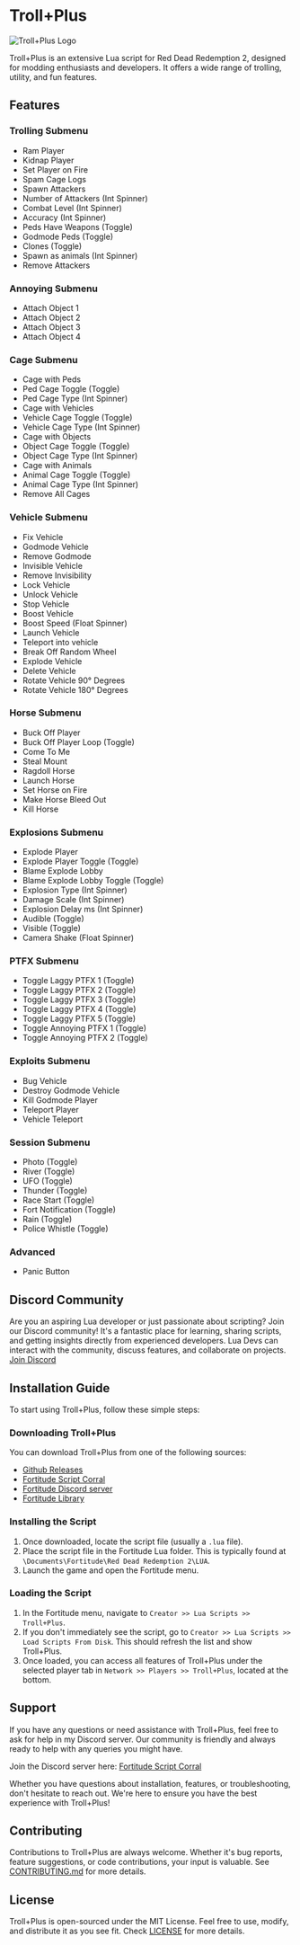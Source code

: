# Troll+Plus

![Troll+Plus Logo](https://cdn.discordapp.com/attachments/1175210784758972476/1179392164229304400/Melody-Maker.jpg?ex=65f1960b&is=65df210b&hm=b234aa4581beff3139a4c93cb339785a4ae8a0f3b81b64e09eec84f6f2fea390&)

Troll+Plus is an extensive Lua script for Red Dead Redemption 2, designed for modding enthusiasts and developers. It offers a wide range of trolling, utility, and fun features.

## Features

### Trolling Submenu
- Ram Player
- Kidnap Player
- Set Player on Fire
- Spam Cage Logs
- Spawn Attackers
- Number of Attackers (Int Spinner)
- Combat Level (Int Spinner)
- Accuracy (Int Spinner)
- Peds Have Weapons (Toggle)
- Godmode Peds (Toggle)
- Clones (Toggle)
- Spawn as animals (Int Spinner)
- Remove Attackers

### Annoying Submenu
- Attach Object 1
- Attach Object 2
- Attach Object 3
- Attach Object 4

### Cage Submenu
- Cage with Peds
- Ped Cage Toggle (Toggle)
- Ped Cage Type (Int Spinner)
- Cage with Vehicles
- Vehicle Cage Toggle (Toggle)
- Vehicle Cage Type (Int Spinner)
- Cage with Objects
- Object Cage Toggle (Toggle)
- Object Cage Type (Int Spinner)
- Cage with Animals
- Animal Cage Toggle (Toggle)
- Animal Cage Type (Int Spinner)
- Remove All Cages

### Vehicle Submenu
- Fix Vehicle
- Godmode Vehicle
- Remove Godmode
- Invisible Vehicle
- Remove Invisibility
- Lock Vehicle
- Unlock Vehicle
- Stop Vehicle
- Boost Vehicle
- Boost Speed (Float Spinner)
- Launch Vehicle
- Teleport into vehicle
- Break Off Random Wheel
- Explode Vehicle
- Delete Vehicle
- Rotate Vehicle 90° Degrees
- Rotate Vehicle 180° Degrees

### Horse Submenu
- Buck Off Player
- Buck Off Player Loop (Toggle)
- Come To Me
- Steal Mount
- Ragdoll Horse
- Launch Horse
- Set Horse on Fire
- Make Horse Bleed Out
- Kill Horse

### Explosions Submenu
- Explode Player
- Explode Player Toggle (Toggle)
- Blame Explode Lobby
- Blame Explode Lobby Toggle (Toggle)
- Explosion Type (Int Spinner)
- Damage Scale (Int Spinner)
- Explosion Delay ms (Int Spinner)
- Audible (Toggle)
- Visible (Toggle)
- Camera Shake (Float Spinner)

### PTFX Submenu
- Toggle Laggy PTFX 1 (Toggle)
- Toggle Laggy PTFX 2 (Toggle)
- Toggle Laggy PTFX 3 (Toggle)
- Toggle Laggy PTFX 4 (Toggle)
- Toggle Laggy PTFX 5 (Toggle)
- Toggle Annoying PTFX 1 (Toggle)
- Toggle Annoying PTFX 2 (Toggle)

### Exploits Submenu
- Bug Vehicle
- Destroy Godmode Vehicle
- Kill Godmode Player
- Teleport Player
- Vehicle Teleport

### Session Submenu
- Photo (Toggle)
- River (Toggle)
- UFO (Toggle)
- Thunder (Toggle)
- Race Start (Toggle)
- Fort Notification (Toggle)
- Rain (Toggle)
- Police Whistle (Toggle)

### Advanced
- Panic Button

## Discord Community

Are you an aspiring Lua developer or just passionate about scripting? Join our Discord community! It's a fantastic place for learning, sharing scripts, and getting insights directly from experienced developers.
Lua Devs can interact with the community, discuss features, and collaborate on projects. [Join Discord](https://discord.gg/scriptcorral)


## Installation Guide

To start using Troll+Plus, follow these simple steps:

### Downloading Troll+Plus
You can download Troll+Plus from one of the following sources:
- [Github Releases](https://github.com/Nobody272/Troll-Plus/releases)
- [Fortitude Script Corral](https://discord.gg/scriptcorral)
- [Fortitude Discord server](https://discord.gg/fortitudemod)
- [Fortitude Library](https://fortitudemod.com/dashboard/library)

### Installing the Script
1. Once downloaded, locate the script file (usually a `.lua` file).
2. Place the script file in the Fortitude Lua folder. This is typically found at `\Documents\Fortitude\Red Dead Redemption 2\LUA`.
3. Launch the game and open the Fortitude menu.

### Loading the Script
1. In the Fortitude menu, navigate to `Creator >> Lua Scripts >> Troll+Plus`.
2. If you don't immediately see the script, go to `Creator >> Lua Scripts >> Load Scripts From Disk`. This should refresh the list and show Troll+Plus.
3. Once loaded, you can access all features of Troll+Plus under the selected player tab in `Network >> Players >> Troll+Plus`, located at the bottom.

## Support

If you have any questions or need assistance with Troll+Plus, feel free to ask for help in my Discord server. Our community is friendly and always ready to help with any queries you might have.

Join the Discord server here: [Fortitude Script Corral](https://discord.gg/scriptcorral)

Whether you have questions about installation, features, or troubleshooting, don't hesitate to reach out. We're here to ensure you have the best experience with Troll+Plus!

## Contributing

Contributions to Troll+Plus are always welcome. Whether it's bug reports, feature suggestions, or code contributions, your input is valuable. See [CONTRIBUTING.md](https://github.com/Nobody272/Troll-Plus/blob/main/CONTRIBUTING.md) for more details.

## License

Troll+Plus is open-sourced under the MIT License. Feel free to use, modify, and distribute it as you see fit. Check [LICENSE](https://github.com/Nobody272/Troll-Plus/blob/main/LICENSE) for more details.
